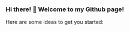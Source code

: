 ### Hi there! 👋 Welcome to my Github page!

Here are some ideas to get you started:
<!--
- 🔭 I’m currently working on developing ecommerce project using React, Redux
- 🌱 I’m currently learning UI/UX design principles.
- 👯 I’m looking to collaborate on application architecture.  
- 🤔 I’m looking for help with data structure and algorithms.
- 💬 Ask me about HTML, and CSS
- 📫 How to reach me: dara.soumgit@gmail.com
- 😄 Pronouns: Dar-ra
- ⚡ Fun fact: Enjoy playing soccer
-->
